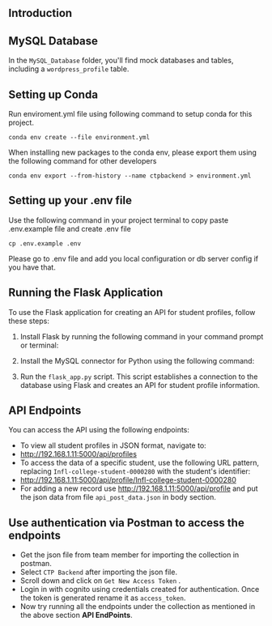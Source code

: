 ## Introduction

## MySQL Database

In the `MySQL_Database` folder, you'll find mock databases and tables, including a `wordpress_profile` table.

## Setting up Conda
Run enviroment.yml file using following command to setup conda for this project.
``` 
conda env create --file environment.yml
```

When installing new packages to the conda env, please export them using the following command for other developers
```
conda env export --from-history --name ctpbackend > environment.yml
```

## Setting up your .env file
Use the following command in your project terminal to copy paste .env.example file and create .env file
```
cp .env.example .env
```

Please go to .env file and add you local configuration or db server config if you have that.

## Running the Flask Application

To use the Flask application for creating an API for student profiles, follow these steps:

1. Install Flask by running the following command in your command prompt or terminal:
  
2. Install the MySQL connector for Python using the following command:

3. Run the `flask_app.py` script. This script establishes a connection to the database using Flask and creates an API for student profile information.

## API Endpoints

You can access the API using the following endpoints:

- To view all student profiles in JSON format, navigate to:
- http://192.168.1.11:5000/api/profiles
- To access the data of a specific student, use the following URL pattern, replacing `Infl-college-student-0000280` with the student's identifier:
- http://192.168.1.11:5000/api/profile/Infl-college-student-0000280
- For adding a new record use http://192.168.1.11:5000/api/profile and put the json data from file `api_post_data.json` in body section.
  
## Use authentication via Postman to access the endpoints 
- Get the json file from team member for importing the collection in postman.
- Select `CTP Backend` after importing the json file. 
- Scroll down and click on `Get New Access Token` .
- Login in with cognito using credentials created for authentication. Once the token is generated rename it as `access_token`.
 - Now try running all the endpoints under the collection as mentioned in the above section <b>API EndPoints</b>. 